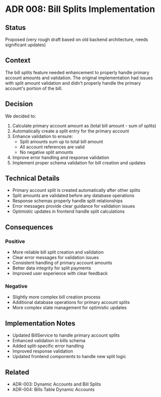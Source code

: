 # ADR 008: Bill Splits Implementation

## Status
Proposed (very rough draft based on old backend architecture, needs significant updates)

## Context
The bill splits feature needed enhancement to properly handle primary account amounts and validation. The original implementation had issues with split amount validation and didn't properly handle the primary account's portion of the bill.

## Decision
We decided to:
1. Calculate primary account amount as (total bill amount - sum of splits)
2. Automatically create a split entry for the primary account
3. Enhance validation to ensure:
   - Split amounts sum up to total bill amount
   - All account references are valid
   - No negative split amounts
4. Improve error handling and response validation
5. Implement proper schema validation for bill creation and updates

## Technical Details
- Primary account split is created automatically after other splits
- Split amounts are validated before any database operations
- Response schemas properly handle split relationships
- Error messages provide clear guidance for validation issues
- Optimistic updates in frontend handle split calculations

## Consequences

### Positive
- More reliable bill split creation and validation
- Clear error messages for validation issues
- Consistent handling of primary account amounts
- Better data integrity for split payments
- Improved user experience with clear feedback

### Negative
- Slightly more complex bill creation process
- Additional database operations for primary account splits
- More complex state management for optimistic updates

## Implementation Notes
- Updated BillService to handle primary account splits
- Enhanced validation in bills schema
- Added split-specific error handling
- Improved response validation
- Updated frontend components to handle new split logic

## Related
- ADR-003: Dynamic Accounts and Bill Splits
- ADR-004: Bills Table Dynamic Accounts

